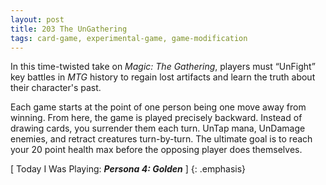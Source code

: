 ```yaml
---
layout: post
title: 203 The UnGathering
tags: card-game, experimental-game, game-modification
---
```

In this time-twisted take on *Magic: The Gathering*, players must “UnFight” key battles in *MTG* history to regain lost artifacts and learn the truth about their character's past.

Each game starts at the point of one person being one move away from winning.  From here, the game is played precisely backward. Instead of drawing cards, you surrender them each turn. UnTap mana, UnDamage enemies, and retract creatures turn-by-turn.  The ultimate goal is to reach your 20 point health max before the opposing player does themselves.

[ Today I Was Playing: ***Persona 4: Golden*** ]
{: .emphasis}


